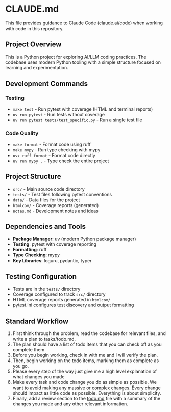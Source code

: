# CLAUDE.md

This file provides guidance to Claude Code (claude.ai/code) when working with code in this repository.

## Project Overview

This is a Python project for exploring AI/LLM coding practices. The codebase uses modern Python tooling with a simple structure focused on learning and experimentation.

## Development Commands

### Testing
- `make test` - Run pytest with coverage (HTML and terminal reports)
- `uv run pytest` - Run tests without coverage
- `uv run pytest tests/test_specific.py` - Run a single test file

### Code Quality
- `make format` - Format code using ruff
- `make mypy` - Run type checking with mypy
- `uvx ruff format` - Format code directly
- `uv run mypy .` - Type check the entire project

## Project Structure

- `src/` - Main source code directory
- `tests/` - Test files following pytest conventions
- `data/` - Data files for the project
- `htmlcov/` - Coverage reports (generated)
- `notes.md` - Development notes and ideas

## Dependencies and Tools

- **Package Manager**: uv (modern Python package manager)
- **Testing**: pytest with coverage reporting
- **Formatting**: ruff
- **Type Checking**: mypy
- **Key Libraries**: loguru, pydantic, typer

## Testing Configuration

- Tests are in the `tests/` directory
- Coverage configured to track `src/` directory
- HTML coverage reports generated in `htmlcov/`
- pytest.ini configures test discovery and output formatting

## Standard Workflow

1. First think through the problem, read the codebase for relevant files, and write a plan to tasks/todo.md.
2. The plan should have a list of todo items that you can check off as you complete them
3. Before you begin working, check in with me and I will verify the plan.
4. Then, begin working on the todo items, marking them as complete as you go.
5. Please every step of the way just give me a high level explanation of what changes you made
6. Make every task and code change you do as simple as possible. We want to avoid making any massive or complex changes. Every change should impact as little code as possible. Everything is about simplicity.
7. Finally, add a review section to the [todo.md](http://todo.md/) file with a summary of the changes you made and any other relevant information.